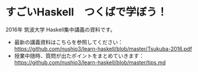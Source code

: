 # すごいHaskell　つくばで学ぼう！

2016年 筑波大学 Haskell集中講義の資料です。

- 最新の講義資料はこちらを参照してください： https://github.com/nushio3/learn-haskell/blob/master/Tsukuba-2016.pdf
- 授業中随時、質問が出たポイントをまとめていきます： https://github.com/nushio3/learn-haskell/blob/master/tips.md


